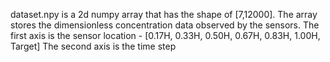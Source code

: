 dataset.npy is a 2d numpy array that has the shape of [7,12000]. The array stores the dimensionless concentration data observed by the sensors.
The first axis is the sensor location - [0.17H, 0.33H, 0.50H, 0.67H, 0.83H, 1.00H, Target]
The second axis is the time step